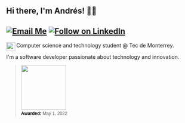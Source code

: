 ## Hi there, I'm Andrés! 👋🏻
[![Email Me](https://img.shields.io/badge/Email-andrespinones@gmail.com-BB001B.svg)](mailto:andrespinones@gmail.com)
[![Follow on LinkedIn](https://img.shields.io/badge/Follow-LinkedIn-2867B2.svg)](https://linkedin.com/in/andrespinones)
---
<img align = "left" width="24px" height="24px" src="https://upload.wikimedia.org/wikipedia/commons/4/47/Logo_del_ITESM.svg">Computer science and technology student @ Tec de Monterrey. 

I'm a software developer passionate about technology and innovation.
<blockquote class="badgr-badge" style="font-family: Helvetica, Roboto, &quot;Segoe UI&quot;, Calibri, sans-serif;"><a href="https://api.badgr.io/public/assertions/Y5LCWFw0TB-Zqs9u34Er-w?identity__email=andrespinones%40gmail.com"><img width="120px" height="120px" src="https://api.badgr.io/public/assertions/Y5LCWFw0TB-Zqs9u34Er-w/image"></a><p class="badgr-badge-date" style="margin: 0; font-size: 12px; font-style: normal; font-stretch: normal; line-height: 1.67; letter-spacing: normal; text-align: left; color: #555555;"><strong style="font-size: 12px; font-weight: bold; font-style: normal; font-stretch: normal; line-height: 1.67; letter-spacing: normal; text-align: left; color: #000;">Awarded: </strong>May 1, 2022</p></blockquote>
<!--
**andrespinones/andrespinones** is a ✨ _special_ ✨ repository because its `README.md` (this file) appears on your GitHub profile.

Here are some ideas to get you started:

- 🔭 I’m currently working on ...
- 🌱 I’m currently learning ...
- 👯 I’m looking to collaborate on ...
- 🤔 I’m looking for help with ...
- 💬 Ask me about ...
- 📫 How to reach me: ...
- 😄 Pronouns: ...
- ⚡ Fun fact: ...
-->
